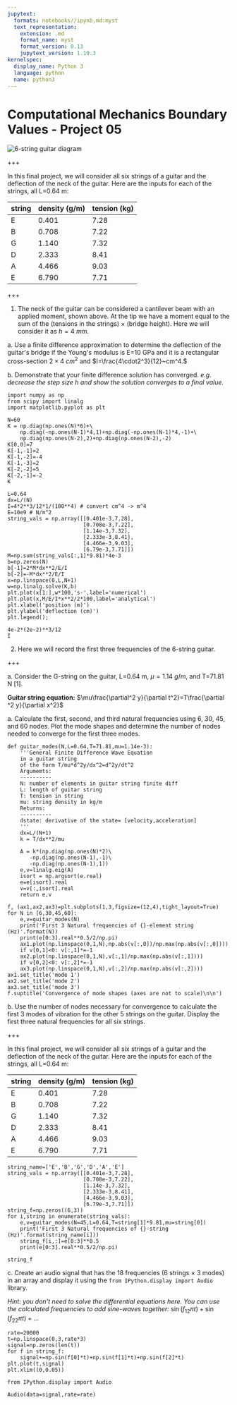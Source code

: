 ```yaml
---
jupytext:
  formats: notebooks//ipynb,md:myst
  text_representation:
    extension: .md
    format_name: myst
    format_version: 0.13
    jupytext_version: 1.10.3
kernelspec:
  display_name: Python 3
  language: python
  name: python3
---
```


# Computational Mechanics Boundary Values - Project 05

![6-string guitar diagram](../images/guitar.png)

+++

In this final project, we will consider all six strings of a guitar and the deflection of the neck of the guitar. Here are the inputs for each of the strings, all L=0.64 m:

|string|density (g/m)|tension (kg)|
|---|---|---|
|E|0.401|7.28|
|B|0.708|7.22|
|G|1.140|7.32|
|D|2.333|8.41|
|A|4.466|9.03|
|E|6.790|7.71|

+++

1. The neck of the guitar can be considered a cantilever beam with an applied moment, shown above. At the tip we have a moment equal to the sum of the (tensions in the strings) $\times$ (bridge height). Here we will consider it as $h=4~mm$. 

a. Use a finite difference approximation to determine the deflection of the guitar's bridge if the Young's modulus is E=10 GPa and it is a rectangular cross-section $2\times4~cm^2$ and $I=\frac{4\cdot2^3}{12}~cm^4.$

b. Demonstrate that your finite difference solution has converged. _e.g. decrease the step size $h$ and show the solution converges to a final value._

```{code-cell} ipython3
import numpy as np
from scipy import linalg
import matplotlib.pyplot as plt
```

```{code-cell} ipython3
N=60
K = np.diag(np.ones(N)*6)+\
    np.diag(-np.ones(N-1)*4,1)+np.diag(-np.ones(N-1)*4,-1)+\
    np.diag(np.ones(N-2),2)+np.diag(np.ones(N-2),-2)
K[0,0]=7
K[-1,-1]=2
K[-1,-2]=-4
K[-1,-3]=2
K[-2,-2]=5
K[-2,-1]=-2
K
```

```{code-cell} ipython3
L=0.64
dx=L/(N)
I=4*2**3/12*1/(100**4) # convert cm^4 -> m^4
E=10e9 # N/m^2
string_vals = np.array([[0.401e-3,7.28],
                        [0.708e-3,7.22],
                        [1.14e-3,7.32],
                        [2.333e-3,8.41],
                        [4.466e-3,9.03],
                        [6.79e-3,7.71]])
M=np.sum(string_vals[:,1]*9.81)*4e-3
b=np.zeros(N)
b[-1]=2*M*dx**2/E/I
b[-2]=-M*dx**2/E/I
x=np.linspace(0,L,N+1)
w=np.linalg.solve(K,b)
plt.plot(x[1:],w*100,'s-',label='numerical')
plt.plot(x,M/E/I*x**2/2*100,label='analytical')
plt.xlabel('position (m)')
plt.ylabel('deflection (cm)')
plt.legend();
```

```{code-cell} ipython3
4e-2*(2e-2)**3/12
I
```

2. Here we will record the first three frequencies of the 6-string guitar. 

+++

a. Consider the G-string on the guitar, L=0.64 m, $\mu=1.14~g/m,$ and T=71.81 N [1]. 

__Guitar string equation:__ $\mu\frac{\partial^2 y}{\partial t^2}=T\frac{\partial ^2 y}{\partial x^2}$

a. Calculate the first, second, and third natural frequencies using 6, 30, 45, and 60 nodes. Plot the mode shapes and determine the number of nodes needed to converge for the first three modes. 

```{code-cell} ipython3
def guitar_modes(N,L=0.64,T=71.81,mu=1.14e-3):
    '''General Finite Difference Wave Equation
    in a guitar string
    of the form T/mu*d^2y/dx^2=d^2y/dt^2
    Argumemts:
    ----------
    N: number of elements in guitar string finite diff
    L: length of guitar string
    T: tension in string
    mu: string density in kg/m
    Returns:
    ----------
    dstate: derivative of the state= [velocity,acceleration]
    '''
    dx=L/(N+1)
    k = T/dx**2/mu

    A = k*(np.diag(np.ones(N)*2)\
       -np.diag(np.ones(N-1),-1)\
       -np.diag(np.ones(N-1),1))
    e,v=linalg.eig(A)
    isort = np.argsort(e.real)
    e=e[isort].real
    v=v[:,isort].real
    return e,v
```

```{code-cell} ipython3
f, (ax1,ax2,ax3)=plt.subplots(1,3,figsize=(12,4),tight_layout=True)
for N in [6,30,45,60]:
    e,v=guitar_modes(N)
    print('First 3 Natural frequencies of {}-element string (Hz)'.format(N))
    print(e[0:3].real**0.5/2/np.pi)
    ax1.plot(np.linspace(0,1,N),np.abs(v[:,0])/np.max(np.abs(v[:,0])))
    if v[0,1]<0: v[:,1]*=-1
    ax2.plot(np.linspace(0,1,N),v[:,1]/np.max(np.abs(v[:,1])))
    if v[0,2]<0: v[:,2]*=-1
    ax3.plot(np.linspace(0,1,N),v[:,2]/np.max(np.abs(v[:,2])))
ax1.set_title('mode 1')
ax2.set_title('mode 2')
ax3.set_title('mode 3')
f.suptitle('Convergence of mode shapes (axes are not to scale)\n\n')
```

b. Use the number of nodes necessary for convergence to calculate the first 3 modes of vibration for the other 5 strings on the guitar. Display the first three natural frequencies for all six strings. 

+++

In this final project, we will consider all six strings of a guitar and the deflection of the neck of the guitar. Here are the inputs for each of the strings, all L=0.64 m:

|string|density (g/m)|tension (kg)|
|---|---|---|
|E|0.401|7.28|
|B|0.708|7.22|
|G|1.140|7.32|
|D|2.333|8.41|
|A|4.466|9.03|
|E|6.790|7.71|

```{code-cell} ipython3
string_name=['E','B','G','D','A','E']
string_vals = np.array([[0.401e-3,7.28],
                        [0.708e-3,7.22],
                        [1.14e-3,7.32],
                        [2.333e-3,8.41],
                        [4.466e-3,9.03],
                        [6.79e-3,7.71]])
string_f=np.zeros((6,3))
for i,string in enumerate(string_vals):
    e,v=guitar_modes(N=45,L=0.64,T=string[1]*9.81,mu=string[0])
    print('First 3 Natural frequencies of {}-string (Hz)'.format(string_name[i]))
    string_f[i,:]=e[0:3]**0.5
    print(e[0:3].real**0.5/2/np.pi)
```

```{code-cell} ipython3
string_f
```

c. Create an audio signal that has the 18 frequencies (6 strings $\times$ 3 modes) in an array and display it using the `from IPython.display import Audio` library. 

_Hint: you don't need to solve the differential equations here. You can use the calculated frequencies to add sine-waves together:_ $\sin(f_12\pi t)+\sin(f_22\pi t)+...$

```{code-cell} ipython3
rate=20000
t=np.linspace(0,3,rate*3)
signal=np.zeros(len(t))
for f in string_f:
    signal+=np.sin(f[0]*t)+np.sin(f[1]*t)+np.sin(f[2]*t)
plt.plot(t,signal)
plt.xlim((0,0.05))
```

```{code-cell} ipython3
from IPython.display import Audio
```

```{code-cell} ipython3
Audio(data=signal,rate=rate)
```

```{code-cell} ipython3

```

